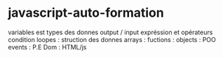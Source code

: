 # javascript-auto-formation
variables est types des donnes
output / input
expréssion et opérateurs
condition
loopes : struction des donnes
arrays : 
fuctions :
objects : POO
events : P.E
Dom  : HTML/js
